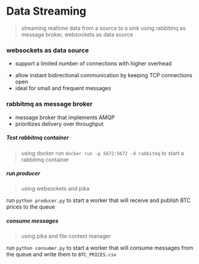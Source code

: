 # Data Streaming
> streaming realtime data from a source to a sink
> using rabbitmq as message broker, websockets as data source

### websockets as data source
- support a limited number of connections with higher overhead
+ allow instant bidirectional communication by keeping TCP connections open
+ ideal for small and frequent messages

### rabbitmq as message broker
+ message broker that implements AMQP
+ prioritizes delivery over throughput

##### Test rabbitmq container
> using docker
run `docker run -p 5672:5672 -d rabbitmq` to start a rabbitmq container

##### run producer
> using websockets and pika

run `python producer.py` to start a worker that will receive and publish BTC prices to the queue

##### consume messages
> using pika and file context manager

run `python consumer.py` to start a worker that will consume messages from the queue and write them to `BTC_PRICES.csv`